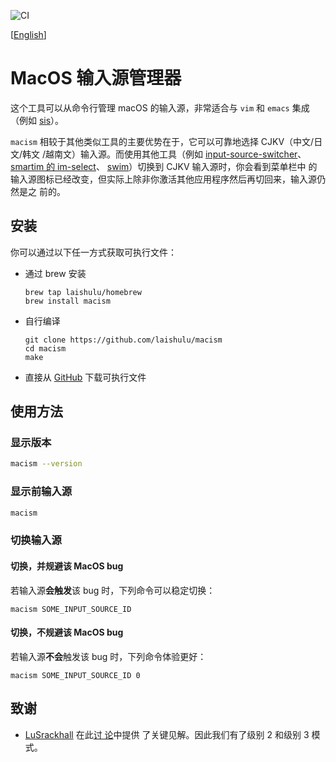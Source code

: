 ![CI](https://github.com/laishulu/macism/actions/workflows/release.yml/badge.svg)

[[English](https://github.com/laishulu/macism/blob/master/README.md)]
# MacOS 输入源管理器 

这个工具可以从命令行管理 macOS 的输入源，非常适合与 `vim` 和 `emacs` 集成（例如
[sis](https://github.com/laishulu/emacs-smart-input-source)）。 

`macism` 相较于其他类似工具的主要优势在于，它可以可靠地选择 CJKV（中文/日文/韩文
/越南文）输入源。而使用其他工具（例如
[input-source-switcher](https://github.com/vovkasm/input-source-switcher)、
[smartim 的 im-select](https://github.com/ybian/smartim)、
[swim](https://github.com/mitsuse/swim)）切换到 CJKV 输入源时，你会看到菜单栏中
的输入源图标已经改变，但实际上除非你激活其他应用程序然后再切回来，输入源仍然是之
前的。 

## 安装

你可以通过以下任一方式获取可执行文件：

- 通过 brew 安装
    ```
    brew tap laishulu/homebrew
    brew install macism
    ```

- 自行编译
    ```
    git clone https://github.com/laishulu/macism
    cd macism
    make
    ```
- 直接从 [GitHub](https://github.com/laishulu/macism/releases) 下载可执行文件
    
## 使用方法
### 显示版本
```sh
macism --version
```
### 显示前输入源
```sh
macism
```
### 切换输入源
#### 切换，并**规避**该 MacOS bug
若输入源**会触发**该 bug 时，下列命令可以稳定切换：
```
macism SOME_INPUT_SOURCE_ID
```
#### 切换，**不规避**该 MacOS bug
若输入源**不会**触发该 bug 时，下列命令体验更好：
```
macism SOME_INPUT_SOURCE_ID 0
```
## 致谢
- [LuSrackhall](https://github.com/LuSrackhall) 在此[讨
  论](https://github.com/rime/squirrel/issues/866#issuecomment-2800561092)中提供
  了关键见解。因此我们有了级别 2 和级别 3 模式。 

